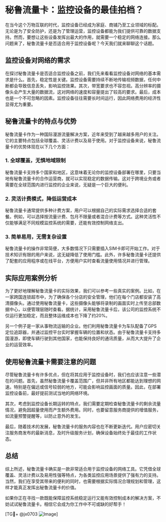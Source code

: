 # 秘鲁流量卡：监控设备的最佳拍档？

在当今这个万物互联的时代，监控设备已经成为家庭、商铺乃至工业领域的标配。无论是为了安全防护，还是为了管理运营，监控设备都能为我们提供可靠的数据支持。然而，要想让这些设备发挥出最大的作用，就需要一个稳定的网络连接。那么问题来了，秘鲁流量卡是否适合用于监控设备呢？今天我们就来聊聊这个话题。

## 监控设备对网络的需求

在探讨秘鲁流量卡是否适合监控设备之前，我们先来看看监控设备对网络的基本需求是什么。首先，稳定性是关键。监控设备需要持续不断地传输视频数据，任何中断都会导致信息丢失，影响监控效果。其次，带宽要求也不容忽视。高分辨率的摄像头会产生大量的数据流，这对网络的速度和容量提出了较高的要求。最后，成本也是一个不可忽略的因素。监控设备往往需要长时间运行，因此网络费用的经济性显得尤为重要。

## 秘鲁流量卡的特点与优势

秘鲁流量卡作为一种国际漫游流量解决方案，近年来受到了越来越多用户的关注。它的主要特点包括全球覆盖、灵活计费以及易于使用。对于监控设备来说，秘鲁流量卡的优势体现在以下几个方面：

### 1. **全球覆盖，无惧地域限制**

秘鲁流量卡支持多个国家和地区，这意味着无论你的监控设备部署在哪里，只要当地有秘鲁流量卡的合作运营商，就可以实现稳定的数据传输。这对于跨境业务或者需要在全球范围内进行监控的企业来说，无疑是一个巨大的便利。

### 2. **灵活计费模式，降低运营成本**

秘鲁流量卡通常提供多种计费方案，用户可以根据自己的实际需求选择合适的套餐。例如，可以选择按流量计费、包月不限量或者混合计费等方式。这种灵活性不仅能够满足不同规模监控系统的需要，还能有效控制网络支出。

### 3. **简单易用，无需复杂设置**

秘鲁流量卡的操作非常简便，大多数情况下只需要插入SIM卡即可开始工作。对于技术知识有限的用户来说，这无疑降低了使用门槛。此外，许多秘鲁流量卡还提供了配套的应用程序或在线平台，方便用户实时查看流量使用情况并进行管理。

## 实际应用案例分析

为了更好地理解秘鲁流量卡的实际效果，我们可以参考一些真实的案例。比如，在一家跨国连锁超市中，为了确保各个分店的安全管理，他们在每个门店都安装了高清摄像头。通过使用秘鲁流量卡，这些摄像头能够将录制的画面实时上传至总部数据中心，以便管理层随时查看。据统计，采用秘鲁流量卡后，该公司的监控系统不仅运行更加稳定，而且整体运维成本也下降了约20%。

另一个例子是一家从事物流运输的企业。他们利用秘鲁流量卡为车队配备了GPS定位追踪器，并通过监控平台实时掌握车辆的位置和状态。由于秘鲁流量卡支持多国漫游，即使车辆行驶到其他国家，也能保持良好的通讯质量，从而大大提升了企业的运营效率。

## 使用秘鲁流量卡需要注意的问题

尽管秘鲁流量卡有许多优点，但在将其应用于监控设备时，我们也应该注意一些潜在的问题。首先，虽然秘鲁流量卡覆盖范围广，但并非所有地区都能达到理想的网速。特别是在偏远或信号较弱的地方，可能会影响监控画面的质量。因此，在部署监控设备前，最好提前测试当地的网络环境。

其次，考虑到监控设备长期运转的特点，我们需要定期检查秘鲁流量卡的剩余流量情况，避免因超量使用而产生额外费用。同时，也要留意服务商提供的增值服务，如流量预警提醒等，以防止意外的发生。

最后，随着技术的发展，秘鲁流量卡的服务内容也在不断更新迭代。用户应密切关注服务商发布的最新消息，及时升级服务计划，确保设备始终处于最佳的工作状态。

## 总结

综上所述，秘鲁流量卡确实是一款非常适合用于监控设备的网络工具。它凭借全球覆盖、灵活计费以及易用性强等特点，为各类监控应用场景提供了强有力的支持。当然，我们在享受其带来的便利的同时，也需要根据实际情况合理规划和管理，这样才能真正发挥出秘鲁流量卡的价值。

如果你正在寻找一款既能保障监控系统稳定运行又能有效控制成本的解决方案，不妨试试秘鲁流量卡。相信它会成为你工作中不可或缺的好帮手！

[TG💪+ @jx0703 ![Image](https://github.com/user-attachments/assets/dbca1d08-cadb-493c-b0ec-ad6f7a83f270)]